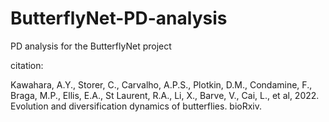 # ButterflyNet-PD-analysis
PD analysis for the ButterflyNet project

citation:

Kawahara, A.Y., Storer, C., Carvalho, A.P.S., Plotkin, D.M., Condamine, F., Braga, M.P., Ellis, E.A., St Laurent, R.A., Li, X., Barve, V., Cai, L., et al, 2022. Evolution and diversification dynamics of butterflies. bioRxiv.
